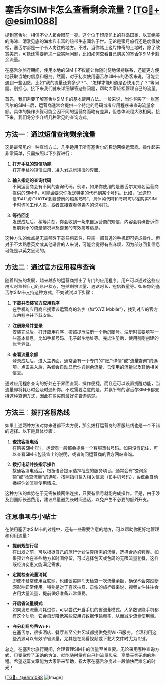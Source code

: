 # 塞舌尔SIM卡怎么查看剩余流量？[[TG💪+ @esim1088](https://t.me/s/esim1088)]

提到塞舌尔，相信不少人都会眼前一亮。这个位于印度洋上的群岛国家，以其绝美的海滩、清澈见底的海水和丰富的热带生态闻名于世。无论是蜜月旅行还是度假放松，塞舌尔都是一个令人向往的地方。不过，当你踏上这片神奇的土地时，除了欣赏美景，可能还需要解决一些实际问题，比如如何查看自己购买的塞舌尔SIM卡剩余流量。

在塞舌尔旅行期间，使用本地的SIM卡不仅能让你随时随地保持联系，还能更方便地获取当地的信息和服务。然而，对于初次使用塞舌尔SIM卡的游客来说，可能会遇到一些困惑，比如“我的流量还剩多少？”、“怎样才能知道是否快用完了？”等问题。别担心，接下来我们就来详细解答这些问题，帮助大家轻松管理自己的流量。

首先，我们需要了解塞舌尔SIM卡的基本使用方法。一般来说，当你购买了一张塞舌尔的SIM卡后，运营商通常会提供一个特定的号码或者应用程序来查询流量余额。具体的操作步骤可能会因不同的运营商而略有差异，但总体流程大致相同。接下来，我们将分步介绍几种常见的查询方式。

## 方法一：通过短信查询剩余流量

这是最常见的一种查询方式，几乎适用于所有塞舌尔的移动网络运营商。操作起来非常简单，只需按照以下步骤进行：

1. **打开手机的短信功能**  
   打开手机的短信应用，进入发送新短信的界面。

2. **输入指定的查询代码**  
   不同运营商会有不同的查询代码。例如，如果你使用的是塞舌尔某知名运营商提供的SIM卡，可能会要求你发送特定的代码到某个号码。比如，“发送短信‘BAL’或‘QUOTA’到运营商的服务号码”。具体的代码和号码可以在购买SIM卡时询问工作人员，或者直接查看包装内的说明书。

3. **等待回复**  
   发送成功后，稍等片刻，你会收到一条来自运营商的短信，内容会明确告诉你当前剩余的流量情况以及套餐的有效期等信息。

这种方法的优点是无需额外下载任何软件，只需一部普通的手机即可完成操作。但对于不太熟悉英文或其他语言的人来说，可能会觉得有些麻烦，因为部分回复信息可能是以英文呈现的。

## 方法二：通过官方应用程序查询

随着科技的发展，越来越多的运营商推出了专门的应用程序，用户可以通过这些应用实时监控自己的账户状态，包括剩余流量、通话时长、短信数量等。如果你的塞舌尔SIM卡支持这种方式，不妨试试以下步骤：

1. **下载并安装官方应用程序**  
   在手机的应用商店搜索该运营商的名字（如“XYZ Mobile”），找到对应的官方应用程序并下载安装。

2. **注册账号并登录**  
   安装完成后，打开应用程序，按照提示注册一个新的账号。注册时需要填写一些基本信息，比如手机号码、电子邮件地址等。完成注册后，使用刚刚创建的账号登录。

3. **查看流量余额**  
   登录成功后，进入主界面，通常会有一个专门的“账户详情”或“流量查询”的选项。点击进入后，系统会自动显示你的剩余流量、已使用的流量以及其他相关信息。

通过应用程序查询的好处在于界面直观、操作便捷，而且还可以设置提醒功能，当流量即将耗尽时会及时通知你。不过需要注意的是，并非所有的塞舌尔SIM卡都支持这种查询方式，因此在购买前最好先咨询清楚。

## 方法三：拨打客服热线

如果上述两种方法对你来说都不太方便，那么拨打运营商的客服热线也是一个不错的选择。以下是具体步骤：

1. **查找客服电话**  
   在购买SIM卡时，运营商一般都会提供一个客服热线号码。如果没有记住，可以查看SIM卡包装盒上的说明，或者访问运营商的官方网站查询。

2. **拨打电话并按指示操作**  
   拨通客服电话后，根据语音提示选择相应的服务项目。通常会有“查询余额”或“检查流量”的选项。按照指引输入相关信息（如手机号码），系统会自动播报你的流量使用情况。

这种方法的优势在于无需依赖网络连接，只要有信号就能完成操作。但是，由于涉及到国际长途费用，建议尽量避免长时间通话，以免产生不必要的额外开支。

## 注意事项与小贴士

在使用塞舌尔SIM卡的过程中，还有一些需要注意的地方，可以帮助你更好地管理和利用流量：

- **提前规划行程**  
  在出发之前，可以根据自己的旅行计划估算所需的流量，选择合适的套餐。如果预计会在某些地方长时间停留，可以选择包天或包周的无限流量套餐，这样既经济实惠又能满足需求。

- **定期检查流量消耗**  
  即使不经常使用互联网，也建议每隔几天检查一次流量余额，确保不会突然断网影响正常使用。特别是对于喜欢拍照、录像的旅行者来说，视频文件往往会占用大量流量，提前做好准备非常重要。

- **开启省流量模式**  
  如果发现流量消耗过快，可以尝试开启手机的省流量模式。大多数智能手机都有这个功能，它会自动降低某些应用的数据传输频率，从而减少流量使用量。

- **充分利用免费Wi-Fi**  
  在塞舌尔，很多酒店、餐厅甚至公共区域都提供免费Wi-Fi服务。合理利用这些资源可以有效节省流量，尤其是在观看视频或下载大文件时尤为关键。

总之，在塞舌尔旅行期间，合理管理SIM卡的流量至关重要。无论采用哪种查询方式，只要掌握了正确的方法，就能随时掌握自己的流量状况，享受无忧无虑的旅程。希望这篇文章能为大家带来帮助，祝大家在塞舌尔度过一段愉快而难忘的时光！

[[TG💪+ @esim1088](https://t.me/s/esim1088) ![Image](https://i.postimg.cc/4NQfJmqS/Snipaste-2025-05-13-00-14-12.png)]